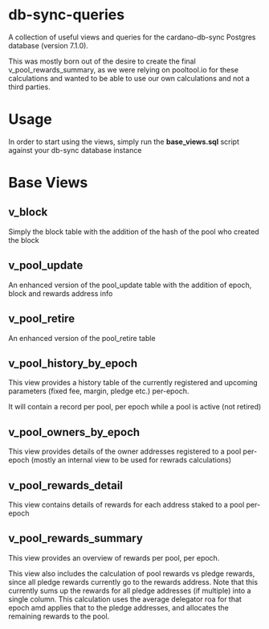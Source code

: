 # db-sync-queries
A collection of useful views and queries for the cardano-db-sync Postgres database (version 7.1.0). 

This was mostly born out of the desire to create the final v_pool_rewards_summary, as we were relying on pooltool.io for these calculations and wanted to be able to use our own calculations and not a third parties.

# Usage
In order to start using the views, simply run the **base_views.sql** script against your db-sync database instance

# Base Views

## v_block 
Simply the block table with the addition of the hash of the pool who created the block

## v_pool_update
An enhanced version of the pool_update table with the addition of epoch, block and rewards address info

## v_pool_retire
An enhanced version of the pool_retire table

## v_pool_history_by_epoch
This view provides a history table of the currently registered and upcoming parameters (fixed fee, margin, pledge etc.) per-epoch. 

It will contain a record per pool, per epoch while a pool is active (not retired)

## v_pool_owners_by_epoch
This view provides details of the owner addresses registered to a pool per-epoch (mostly an internal view to be used for rewrads calculations)

## v_pool_rewards_detail
This view contains details of rewards for each address staked to a pool per-epoch

## v_pool_rewards_summary
This view provides an overview of rewards per pool, per epoch.

This view also includes the calculation of pool rewards vs pledge rewards, since all pledge rewards currently go to the rewards address. Note that this currently sums up the rewards for all pledge addresses (if multiple) into a single column. This calculation uses the average delegator roa for that epoch amd applies that to the pledge addresses, and allocates the remaining rewards to the pool.




 
